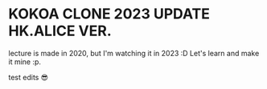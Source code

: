 # KOKOA CLONE 2023 UPDATE HK.ALICE VER.

lecture is made in 2020, but I'm watching it in 2023 :D
Let's learn and make it mine :p.

test edits 😎
